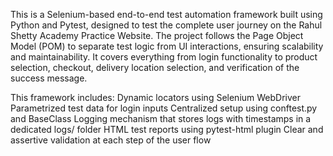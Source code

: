 This is a Selenium-based end-to-end test automation framework built using Python and Pytest, designed to test the complete user journey on the Rahul Shetty Academy Practice Website.
The project follows the Page Object Model (POM) to separate test logic from UI interactions, ensuring scalability and maintainability. It covers everything from login functionality to product selection, checkout, delivery location selection, and verification of the success message.

This framework includes:
Dynamic locators using Selenium WebDriver
Parametrized test data for login inputs
Centralized setup using conftest.py and BaseClass
Logging mechanism that stores logs with timestamps in a dedicated logs/ folder
HTML test reports using pytest-html plugin
Clear and assertive validation at each step of the user flow

